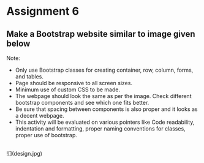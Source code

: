 # Assignment 6 
## Make a Bootstrap website similar to image given below

Note: 
- Only use Bootstrap classes for creating container, row, column, forms, and tables.
- Page should be responsive to all screen sizes.
- Minimum use of custom CSS to be made.
- The webpage should look the same as per the image. Check different bootstrap components and see which one fits better. 
- Be sure that spacing between components is also proper and it looks as a decent webpage.
- This activity will be evaluated on various pointers like Code readability, indentation and formatting, proper naming conventions for classes, proper use of bootstrap. 
<br>
![](design.jpg)